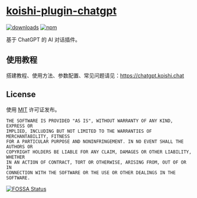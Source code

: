 # [koishi-plugin-chatgpt](https://chatgpt.koishi.chat)

[![downloads](https://img.shields.io/npm/dm/koishi-plugin-chatgpt?style=flat-square)](https://www.npmjs.com/package/koishi-plugin-chatgpt)
[![npm](https://img.shields.io/npm/v/koishi-plugin-chatgpt?style=flat-square)](https://www.npmjs.com/package/koishi-plugin-chatgpt)

基于 ChatGPT 的 AI 对话插件。

## 使用教程

搭建教程、使用方法、参数配置、常见问题请见：<https://chatgpt.koishi.chat>

## License

使用 [MIT](./LICENSE) 许可证发布。

```
THE SOFTWARE IS PROVIDED "AS IS", WITHOUT WARRANTY OF ANY KIND, EXPRESS OR
IMPLIED, INCLUDING BUT NOT LIMITED TO THE WARRANTIES OF MERCHANTABILITY, FITNESS
FOR A PARTICULAR PURPOSE AND NONINFRINGEMENT. IN NO EVENT SHALL THE AUTHORS OR
COPYRIGHT HOLDERS BE LIABLE FOR ANY CLAIM, DAMAGES OR OTHER LIABILITY, WHETHER
IN AN ACTION OF CONTRACT, TORT OR OTHERWISE, ARISING FROM, OUT OF OR IN
CONNECTION WITH THE SOFTWARE OR THE USE OR OTHER DEALINGS IN THE SOFTWARE.
```

[![FOSSA Status](https://app.fossa.com/api/projects/git%2Bgithub.com%2Fkoishijs%2Fnovelai-bot.svg?type=large)](https://app.fossa.com/projects/git%2Bgithub.com%2Fkoishijs%2Fnovelai-bot?ref=badge_large)
